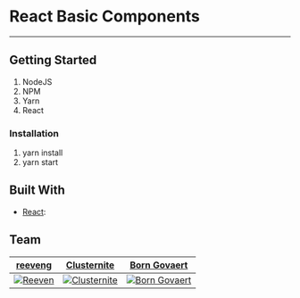# React Basic Components

---

## Getting Started

1. NodeJS
2. NPM
3. Yarn
4. React

### Installation

1. yarn install
2. yarn start

## Built With

- [React]():

## Team
| <a href="https://github.com/reeveng" target="_blank">**reeveng**</a> | <a href="https://github.com/clusternite" target="_blank">**Clusternite**</a> | <a href="https://github.com/borngovaert" target="_blank">**Born Govaert**</a> | 
| --- | --- | ---|
| [![Reeven](https://avatars3.githubusercontent.com/u/36441093?s=200)](https://github.com/reeveng)| [![Clusternite](https://avatars3.githubusercontent.com/u/48180370?s=200)](https://github.com/clusternite)| [![Born Govaert](https://avatars3.githubusercontent.com/u/34235867?s=200)](https://github.com/borngovaert)|
